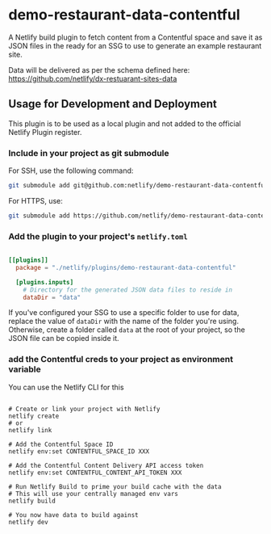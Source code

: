  # demo-restaurant-data-contentful

 A Netlify build plugin to fetch content from a Contentful space and save it as JSON files in the ready for an SSG to use to generate an example restaurant site.

 Data will be delivered as per the schema defined here: https://github.com/netlify/dx-restuarant-sites-data


 ## Usage for Development and Deployment

This plugin is to be used as a local plugin and not added to the official Netlify Plugin register.

### Include in your project as git submodule

For SSH, use the following command:

```bash
git submodule add git@github.com:netlify/demo-restaurant-data-contentful netlify/plugins/demo-restaurant-data-contentful
```

For HTTPS, use:

```bash
git submodule add https://github.com/netlify/demo-restaurant-data-contentful netlify/plugins/demo-restaurant-data-contentful
```

### Add the plugin to your project's `netlify.toml`

```toml

[[plugins]]
  package = "./netlify/plugins/demo-restaurant-data-contentful"

  [plugins.inputs]
    # Directory for the generated JSON data files to reside in
    dataDir = "data"

```

If you've configured your SSG to use a specific folder to use for data, replace the value of `dataDir` with the name of the folder you're using. Otherwise, create a folder called `data` at the root of your project, so the JSON file can be copied inside it.


### add the Contentful creds to your project as environment variable

You can use the Netlify CLI for this

```

# Create or link your project with Netlify
netlify create
# or
netlify link

# Add the Contentful Space ID
netlify env:set CONTENTFUL_SPACE_ID XXX

# Add the Contentful Content Delivery API access token
netlify env:set CONTENTFUL_CONTENT_API_TOKEN XXX

# Run Netlify Build to prime your build cache with the data 
# This will use your centrally managed env vars
netlify build

# You now have data to build against
netlify dev
```

